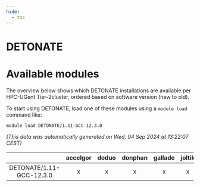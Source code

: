 ```yaml
---
hide:
  - toc
---
```


DETONATE
========

# Available modules


The overview below shows which DETONATE installations are available per HPC-UGent Tier-2cluster, ordered based on software version (new to old).

To start using DETONATE, load one of these modules using a `module load` command like:

```shell
module load DETONATE/1.11-GCC-12.3.0
```

*(This data was automatically generated on Wed, 04 Sep 2024 at 13:22:07 CEST)*  

| |accelgor|doduo|donphan|gallade|joltik|shinx|skitty|
| :---: | :---: | :---: | :---: | :---: | :---: | :---: | :---: |
|DETONATE/1.11-GCC-12.3.0|x|x|x|x|x|x|x|
